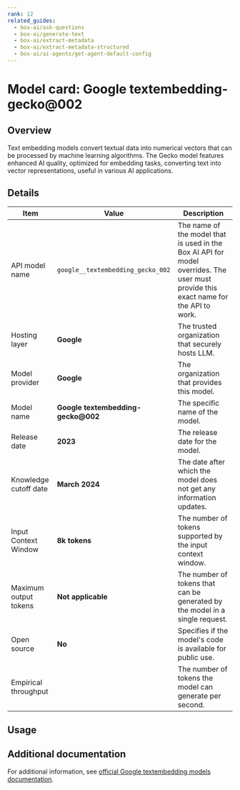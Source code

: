 ```yaml
---
rank: 12
related_guides:
  - box-ai/ask-questions
  - box-ai/generate-text
  - box-ai/extract-metadata
  - box-ai/extract-metadata-structured
  - box-ai/ai-agents/get-agent-default-config
---
```

# Model card: Google textembedding-gecko@002

## Overview

Text embedding models convert textual data into numerical vectors that can be processed by machine learning algorithms. The Gecko model features enhanced AI quality, optimized for embedding tasks, converting text into vector representations, useful in various AI applications.

## Details

| Item  | Value | Description |
|-----------|----------|----------|
|API model name|`google__textembedding_gecko_002`| The name of the model that is used in the Box AI API for model overrides. The user must provide this exact name for the API to work. |
|Hosting layer|  **Google** | The trusted organization that securely hosts LLM. |
|Model provider|**Google**| The organization that provides this model. |
|Model name|**Google textembedding-gecko@002**| The specific name of the model. | 
|Release date| **2023** | The release date for the model.|
|Knowledge cutoff date| **March 2024**| The date after which the model does not get any information updates. |
|Input Context Window | **8k tokens**| The number of tokens supported by the input context window.| 
|Maximum output tokens | **Not applicable**  |The number of tokens that can be generated by the model in a single request.| 
|Open source | **No** | Specifies if the model's code is available for public use.
|Empirical throughput| | The number of tokens the model can generate per second.|

## Usage

## Additional documentation

For additional information, see [official Google textembedding models documentation][vertex-ai-model].

[vertex-ai-model]: https://cloud.google.com/vertex-ai/generative-ai/docs/learn/models#models